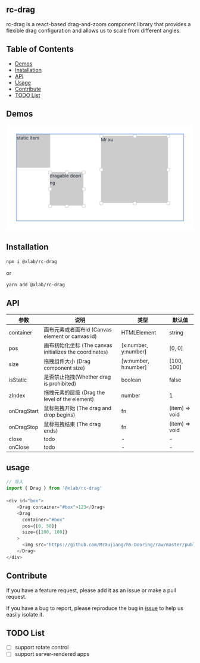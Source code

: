 ## rc-drag

rc-drag is a react-based drag-and-zoom component library that provides a flexible drag configuration and allows us to scale from different angles. 

## Table of Contents

- [Demos](#demos)
- [Installation](#installation)
- [API](#api)
- [Usage](#usage)
- [Contribute](#contribute)
- [TODO List](#todo-list)

## Demos
<img src="./01.png" />

## Installation

``` bash
npm i @xlab/rc-drag
```
or
``` bash
yarn add @xlab/rc-drag
```

## API
|  参数  |  说明  |  类型  |  默认值  |
|  ---   |  ---  |  ---  |  ---  |
|  container  |  画布元素或者画布id (Canvas element or canvas id) |  HTMLElement | string  | document.body |
|  pos  |  画布初始化坐标 (The canvas initializes the coordinates)  |  [x:number, y:number]  |  [0, 0]  |
|  size  |  拖拽组件大小 (Drag component size)  |  [w:number, h:number]  |  [100, 100]  |
|  isStatic  |  是否禁止拖拽(Whether drag is prohibited)  | boolean |  false  |
|  zIndex  |  拖拽元素的层级 (Drag the level of the element)  |  number  |  1  |
|  onDragStart | 鼠标拖拽开始 (The drag and drop begins) | fn | (item) => void
|  onDragStop | 鼠标拖拽结束 (The drag ends) | fn | (item) => void
|  close  |  todo  |  -  |  -  |
|  onClose  |  todo  |  -  |   - |


## usage

``` js
// 导入
import { Drag } from '@xlab/rc-drag'

<div id="box">
    <Drag container="#box">123</Drag>
    <Drag 
      container="#box" 
      pos={[0, 50]}
      size={[100, 100]}
    >
      <img src="https://github.com/MrXujiang/h5-Dooring/raw/master/public/logo.png" />
    </Drag>
</div>

```

## Contribute

If you have a feature request, please add it as an issue or make a pull request.

If you have a bug to report, please reproduce the bug in [issue]() to help
us easily isolate it.

## TODO List

- [ ] support rotate control
- [ ] support server-rendered apps
